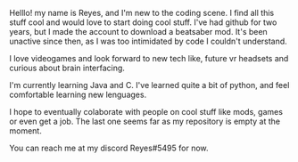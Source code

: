 Helllo! my name is Reyes, and I'm new to the coding scene. I find all this stuff cool and would love to start doing cool stuff. 
I've had github for two years, but I made the account to download a beatsaber mod. It's been unactive since then, as I was too intimidated by code I couldn't understand. 

I love videogames and look forward to new tech like, future vr headsets and curious about brain interfacing.

I'm currently learning Java and C. I've learned quite a bit of python, and feel comfortable learning new lenguages. 

I hope to eventually colaborate with people on cool stuff like mods, games or even get a job. The last one seems far as my repository is empty at the moment. 

You can reach me at my discord Reyes#5495 for now.

<!---
mulabaca/mulabaca is a ✨ special ✨ repository because its `README.md` (this file) appears on your GitHub profile.
You can click the Preview link to take a look at your changes.
--->
